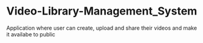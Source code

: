 # Video-Library-Management_System
Application where user can create, upload and share their videos and make it availabe to public 
